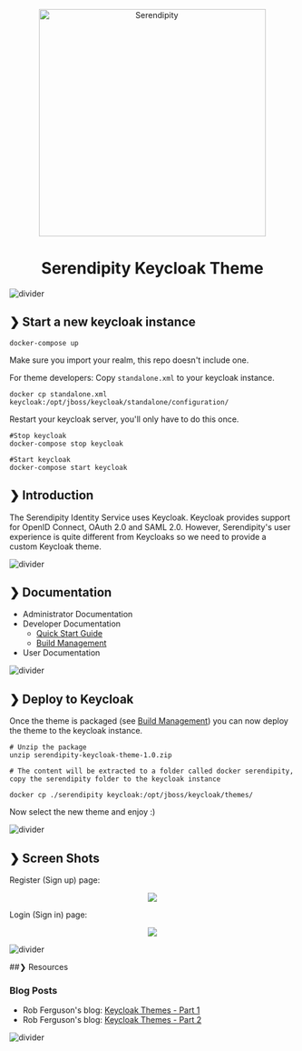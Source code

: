 <p align="center">
  <img src="./serendipity-logo.svg" alt="Serendipity" width="400"/>
</p>

<h1 align="center">Serendipity Keycloak Theme</h1>

![divider](./divider.png)

## ❯ Start a new keycloak instance
```shell script
docker-compose up
```

Make sure you import your realm, this repo doesn't include one. 


For theme developers: Copy `standalone.xml` to your keycloak instance.

```shell script
docker cp standalone.xml keycloak:/opt/jboss/keycloak/standalone/configuration/
```

Restart your keycloak server, you'll only have to do this once. 


```shell script
#Stop keycloak
docker-compose stop keycloak

#Start keycloak
docker-compose start keycloak
```
 

## ❯ Introduction

The Serendipity Identity Service uses Keycloak. Keycloak provides support for OpenID Connect, OAuth 2.0 and SAML 2.0.
However, Serendipity's user experience is quite different from Keycloaks so we need to provide a custom Keycloak theme.

![divider](./divider.png)

## ❯ Documentation

* Administrator Documentation
* Developer Documentation
  * [Quick Start Guide](./docs/developer/quick-start-guide.md)
  * [Build Management](./docs/developer/build-management.md)
* User Documentation

![divider](./divider.png)

## ❯ Deploy to Keycloak
Once the theme is packaged (see [Build Management](./docs/developer/build-management.md)) you can now deploy the theme to the keycloak instance.

```
# Unzip the package
unzip serendipity-keycloak-theme-1.0.zip

# The content will be extracted to a folder called docker serendipity, copy the serendipity folder to the keycloak instance

docker cp ./serendipity keycloak:/opt/jboss/keycloak/themes/
```

Now select the new theme and enjoy :) 

![divider](./divider.png)

## ❯ Screen Shots

Register (Sign up) page:

<p align="center">
  <img src="https://github.com/Robinyo/serendipity-keycloak-theme/blob/master/screen-shots/oidc-register.png">
</p>

Login (Sign in) page:

<p align="center">
  <img src="https://github.com/Robinyo/serendipity-keycloak-theme/blob/master/screen-shots/oidc-login.png">
</p>

![divider](./divider.png)

##❯ Resources

### Blog Posts

* Rob Ferguson's blog: [Keycloak Themes - Part 1](https://robferguson.org/blog/2020/04/12/keycloak-themes-part-1/)
* Rob Ferguson's blog: [Keycloak Themes - Part 2](https://robferguson.org/blog/2020/04/17/keycloak-themes-part-2/)

![divider](./divider.png)
